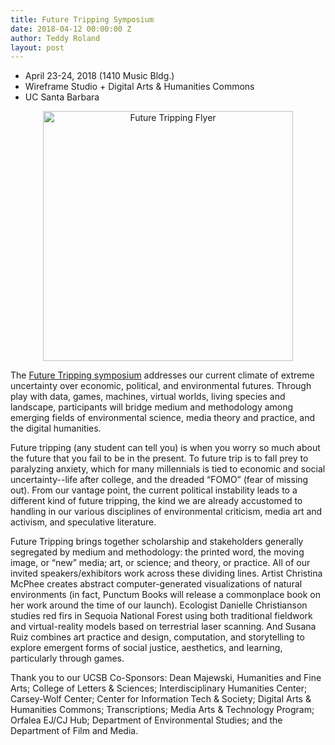 ```yaml
---
title: Future Tripping Symposium
date: 2018-04-12 00:00:00 Z
author: Teddy Roland
layout: post
---
```


* April 23-24, 2018 (1410 Music Bldg.)
* Wireframe Studio + Digital Arts & Humanities Commons
* UC Santa Barbara

<div align="center">
<img alt="Future Tripping Flyer" src="{{ site.baseurl }}/assets/images/news-future-tripping-flyer.png" width="400"/>
</div>

The [Future Tripping symposium](https://wireframeucsb.wordpress.com/2018/04/08/future-tripping/) addresses our current climate of extreme uncertainty over economic, political, and environmental futures. Through play with data, games, machines, virtual worlds, living species and landscape, participants will bridge medium and methodology among emerging fields of environmental science, media theory and practice, and the digital humanities. 

Future tripping (any student can tell you) is when you worry so much about the future that you fail to be in the present. To future trip is to fall prey to paralyzing anxiety, which for many millennials is tied to economic and social uncertainty--life after college, and the dreaded “FOMO” (fear of missing out). From our vantage point, the current political instability leads to a different kind of future tripping, the kind we are already accustomed to handling in our various disciplines of environmental criticism, media art and activism, and speculative literature.

Future Tripping brings together scholarship and stakeholders generally segregated by medium and methodology: the printed word, the moving image, or “new” media; art, or science; and theory, or practice. All of our invited speakers/exhibitors work across these dividing lines. Artist Christina McPhee creates abstract computer-generated visualizations of natural environments (in fact, Punctum Books will release a commonplace book on her work around the time of our launch). Ecologist Danielle Christianson studies red firs in Sequoia National Forest using both traditional fieldwork and virtual-reality models based on terrestrial laser scanning. And Susana Ruiz combines art practice and design, computation, and storytelling to explore emergent forms of social justice, aesthetics, and learning, particularly through games.

Thank you to our UCSB Co-Sponsors: Dean Majewski, Humanities and Fine Arts; College of Letters & Sciences; Interdisciplinary Humanities Center; Carsey-Wolf Center; Center for Information Tech & Society; Digital Arts & Humanities Commons; Transcriptions; Media Arts & Technology Program; Orfalea EJ/CJ Hub; Department of Environmental Studies; and the Department of Film and Media.